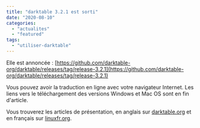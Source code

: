 ```yaml
---
title: "darktable 3.2.1 est sorti"
date: "2020-08-10"
categories: 
  - "actualites"
  - "featured"
tags: 
  - "utiliser-darktable"
---
```


Elle est annoncée : [https://github.com/darktable-org/darktable/releases/tag/release-3.2.1](https://github.com/darktable-org/darktable/releases/tag/release-3.2.1)

Vous pouvez avoir la traduction en ligne avec votre navigateur Internet. Les liens vers le téléchargement des versions Windows et Mac OS sont en fin d'article.

Vous trouverez les articles de présentation, en anglais sur [darktable.org](https://www.darktable.org/2020/08/darktable-3-2/) et en français sur [linuxfr.org](https://linuxfr.org/news/darktable-3-2-l-effet-confinement).
